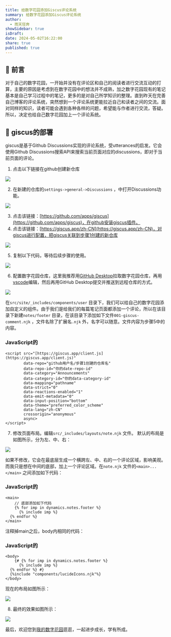 ```yaml
---  
title: 给数字花园添加Giscus评论系统  
summary: 给数字花园添加Giscus评论系统  
author:  
  - 雨天狂奔  
showSidebar: true  
isDraft:   
date: 2024-05-02T16:22:00  
share: true  
published: true  
---  
```

  
## 📝 前言  
  
对于自己的数字花园，一开始并没有在评论区和自己的阅读者进行交流互动的打算，主要的原因是考虑到在数字花园中的想法并不成熟，加之数字花园现有的笔记基本是自己学习过程中的笔记，更多的是对自己所学知识的整理。直到昨天在完善自己博客的评论系统，突然想到一个评论系统更能拉近自己和读者之间的交流。面对同样的知识，读者可能会遇到各种各样的问题，希望能与作者进行交流，答疑。所以，决定也给自己数字花园加上一个评论系统。  
## 📝 giscus的部署  
  
giscus是基于Github Discussions实现的评论系统，受utterances的启发。它会使用Github Discussions搜索API来搜索当前页面对应的discussions，即对于当前页面的评论。  
  
1. 点击以下链接在github创建新仓库  
  
[![](https://camo.githubusercontent.com/bac27075fd0777f26148475c443032cc369c2156f0a66b81b06f5341ab96b9e0/68747470733a2f2f776f726b65722e726168632e746f702f696d67732f6e6f74696f6e2f3230323430323034313032323839352e706e673f743d37326338623534372d376364332d343662642d396566642d303930663065303265616338)](https://camo.githubusercontent.com/bac27075fd0777f26148475c443032cc369c2156f0a66b81b06f5341ab96b9e0/68747470733a2f2f776f726b65722e726168632e746f702f696d67732f6e6f74696f6e2f3230323430323034313032323839352e706e673f743d37326338623534372d376364332d343662642d396566642d303930663065303265616338)  
  
2. 在新建的仓库的`settings->general->Discussions` ，中打开Discussions功能。  
  
[![](https://camo.githubusercontent.com/9b016305041fe14094e5f0dcb0132355299020a1d7739686ab410a6cd7001296/68747470733a2f2f776f726b65722e726168632e746f702f696d67732f6e6f74696f6e2f3230323430323034313032363032302e706e673f743d62663536306534302d653938332d343963352d386539642d613837663937313531643530)](https://camo.githubusercontent.com/9b016305041fe14094e5f0dcb0132355299020a1d7739686ab410a6cd7001296/68747470733a2f2f776f726b65722e726168632e746f702f696d67732f6e6f74696f6e2f3230323430323034313032363032302e706e673f743d62663536306534302d653938332d343963352d386539642d613837663937313531643530)  
  
3. 点击该链接：[https://github.com/apps/giscus](https://github.com/apps/giscus)，在github安装giscus插件。  
4. 点击该链接：[https://giscus.app/zh-CN](https://giscus.app/zh-CN)，对giscus进行配置，把giscus关联到步骤1创建的新仓库  
  
[![](https://camo.githubusercontent.com/c7842a8bfc70b9ddbde83b42fe070886801d4948c076c584fad1502e5f18bb66/68747470733a2f2f776f726b65722e726168632e746f702f696d67732f6e6f74696f6e2f3230323430323034313033353730312e706e673f743d31333334393762612d303362382d346439662d383838612d666436326337386465313931)](https://camo.githubusercontent.com/c7842a8bfc70b9ddbde83b42fe070886801d4948c076c584fad1502e5f18bb66/68747470733a2f2f776f726b65722e726168632e746f702f696d67732f6e6f74696f6e2f3230323430323034313033353730312e706e673f743d31333334393762612d303362382d346439662d383838612d666436326337386465313931)  
  
5. 复制以下代码，等待后续步骤的使用。  
  
[![](https://camo.githubusercontent.com/ee3d3f463067bdbee2586c10d9d9c2b334fa3be2520bd54764478ebdec5876d4/68747470733a2f2f776f726b65722e726168632e746f702f696d67732f6e6f74696f6e2f3230323430323034313033373735332e706e673f743d34643032336162352d623438302d343136332d383738622d616139643235356236623737)](https://camo.githubusercontent.com/ee3d3f463067bdbee2586c10d9d9c2b334fa3be2520bd54764478ebdec5876d4/68747470733a2f2f776f726b65722e726168632e746f702f696d67732f6e6f74696f6e2f3230323430323034313033373735332e706e673f743d34643032336162352d623438302d343136332d383738622d616139643235356236623737)  
  
6. 配置数字花园仓库，这里我推荐用[GitHub Desktop](https://desktop.github.com/)拉取数字花园仓库，再用[vscode](https://code.visualstudio.com/)编辑，然后再用GitHub Desktop提交并推送到远程仓库的方式。  
  
[![](https://camo.githubusercontent.com/b51523d1d039093d7df4a054aa60e843475929a759b215639de8961036003678/68747470733a2f2f776f726b65722e726168632e746f702f696d67732f6e6f74696f6e2f3230323430323034313034373134392e706e673f743d61323461323965302d313830612d343766332d393962392d373262383335623864393933)](https://camo.githubusercontent.com/b51523d1d039093d7df4a054aa60e843475929a759b215639de8961036003678/68747470733a2f2f776f726b65722e726168632e746f702f696d67732f6e6f74696f6e2f3230323430323034313034373134392e706e673f743d61323461323965302d313830612d343766332d393962392d373262383335623864393933)  
  
在`src/site/_includes/components/user` 目录下，我们可以给自己的数字花园添加自定义的组件。由于我们是给我们的每篇笔记页面都添加一个评论，所以在该目录下新建`notes/footer` 目录，在该目录下添加如下文件`001-giscus-comment.njk` ，文件名除了扩展名`.njk` 外，名字可以随意。文件内容为步骤5中的内容。  
  
### JavaScript的  
  
```  
<script src="[https://giscus.app/client.js](https://giscus.app/client.js)"  
        data-repo="github用户名/步骤1创建的仓库名"  
        data-repo-id="你的date-repo-id"  
        data-category="Announcements"  
        data-category-id="你的data-category-id"  
        data-mapping="pathname"  
        data-strict="0"  
        data-reactions-enabled="1"  
        data-emit-metadata="0"  
        data-input-position="bottom"  
        data-theme="preferred_color_scheme"  
        data-lang="zh-CN"  
        crossorigin="anonymous"  
        async>  
</script>  
```  
  
7. 修改页面布局。编辑`src/_includes/layouts/note.njk` 文件。 默认的布局是如图所示，分为左、中、右：  
  
[![](https://camo.githubusercontent.com/b21f9a6483ebc1e0f76b3081e5163678f6713175cd2e035b59a9df2837ca8660/68747470733a2f2f776f726b65722e726168632e746f702f696d67732f6e6f74696f6e2f3230323430323034313130343337312e706e673f743d61343131643531632d376663342d343233662d393037652d656462333664663732643331)](https://camo.githubusercontent.com/b21f9a6483ebc1e0f76b3081e5163678f6713175cd2e035b59a9df2837ca8660/68747470733a2f2f776f726b65722e726168632e746f702f696d67732f6e6f74696f6e2f3230323430323034313130343337312e706e673f743d61343131643531632d376663342d343233662d393037652d656462333664663732643331)  
  
如果不修改，它会在最底层生成一个横跨左、中、右的一个评论区域，影响美观。而我只是想在中间的底部，加上一个评论区域。在`note.njk` 文件的`<main>...</main>` 之间添加如下代码：  
  
### JavaScript的  
  
```  
<main>  
	// 底部添加如下代码  
	{% for imp in dynamics.notes.footer %}  
	  {% include imp %}  
  {% endfor %}  
</main>  
```  
  
注释掉main之后，body内相同的代码：  
  
### JavaScript的  
  
```  
<body>  
	{# {% for imp in dynamics.notes.footer %}  
	  {% include imp %}  
  {% endfor %} #}  
  {%include "components/lucideIcons.njk"%}  
</body>  
```  
  
现在的布局如图所示：  
  
[![](https://camo.githubusercontent.com/47e0c3a2ca024eeec56e9ac7c21754c19a3d4672dd65683f07a944f439bf672c/68747470733a2f2f776f726b65722e726168632e746f702f696d67732f6e6f74696f6e2f3230323430323034313131383131312e706e673f743d32363466313535392d633532362d346561302d393739632d323738393365616166393939)](https://camo.githubusercontent.com/47e0c3a2ca024eeec56e9ac7c21754c19a3d4672dd65683f07a944f439bf672c/68747470733a2f2f776f726b65722e726168632e746f702f696d67732f6e6f74696f6e2f3230323430323034313131383131312e706e673f743d32363466313535392d633532362d346561302d393739632d323738393365616166393939)  
  
8. 最终的效果如图所示：  
  
[![](https://camo.githubusercontent.com/9b8c881149e809b5a937dd2597579c222e6d552ab9808fb0bacf213e74c9e058/68747470733a2f2f776f726b65722e726168632e746f702f696d67732f6e6f74696f6e2f3230323430323034313132303633362e706e673f743d38623838306565392d613262372d346530362d386261612d313134373230646539336164)](https://camo.githubusercontent.com/9b8c881149e809b5a937dd2597579c222e6d552ab9808fb0bacf213e74c9e058/68747470733a2f2f776f726b65722e726168632e746f702f696d67732f6e6f74696f6e2f3230323430323034313132303633362e706e673f743d38623838306565392d613262372d346530362d386261612d313134373230646539336164)  
  
最后，欢迎您到[我的数字花园](https://garden.rahc.top/)逛逛，一起进步成长，学有所成。  

